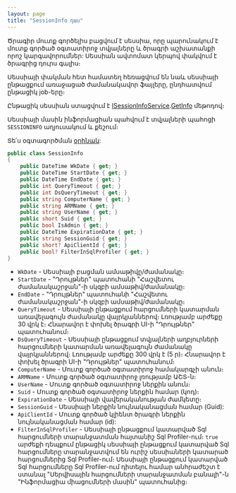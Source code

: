 ```yaml
---
layout: page
title: "SessionInfo դաս" 
---
```


Ծրագիր մուտք գործելիս բացվում է սեսսիա, որը պարունակում է մուտք գործած օգտատիրոջ տվյալները և ծրագրի աշխատանքի որոշ կարգավորումներ: 
Սեսսիան ավտոմատ կերպով փակվում է ծրագրից դուրս գալիս։

Սեսսիայի փակման հետ համատեղ հեռացվում են նաև սեսսիայի ընթացքում առաջացած ժամանակավոր ֆայլերը, ընդհատվում ընթացիկ job-երը։

Ընթացիկ սեսսիան ստացվում է [ISessionInfoService](../services/ISessionInfoService.md).[GetInfo](../services/ISessionInfoService/GetInfo.md) մեթոդով։

Սեսսիայի մասին ինֆորմացիան պահվում է տվյալների պահոցի `SESSIONINFO` աղյուսակում և քեշում։

Տե՛ս օգտագործման [օրինակ](../examples/SessionInfo.md):

```c#
public class SessionInfo
{
    public DateTime WkDate { get; }
    public DateTime StartDate { get; }
    public DateTime EndDate { get; }
    public int QueryTimeout { get; }
    public int DsQueryTimeout { get; }
    public string ComputerName { get; }
    public string ARMName { get; }
    public string UserName { get; }
    public short Suid { get; }
    public bool IsAdmin { get; }
    public DateTime ExpirationDate { get; }
    public string SessionGuid { get; }
    public short? ApiClientId { get; }
    public bool? FilterInSqlProfiler { get; }
}
```

* `WkDate` - Սեսսիայի բացման ամսաթիվը/ժամանակը։
* `StartDate` - "Դրույթներ" պատուհանի "Հաշվետու ժամանակաշրջան"-ի սկզբի ամսաթիվ/ժամանակը։
* `EndDate` - "Դրույթներ" պատուհանի "Հաշվետու ժամանակաշրջան"-ի սկզբի ամսաթիվ/ժամանակը։
* `QueryTimeout` - Սեսսիայի ընթացքում հարցումների կատարման առավելագույն ժամանակը վայրկյաններով։ Լռությամբ արժեքը 30 վրկ է։ Հնարավոր է փոխել ծրագրի UI-ի "Դրույթներ" պատուհանում։
* `DsQueryTimeout` - Սեսսիայի ընթացքում տվյալների աղբյուրների հարցումների կատարման առավելագույն ժամանակը վայրկյաններով։ Լռությամբ արժեքը 300 վրկ է (5 ր)։ Հնարավոր է փոխել ծրագրի UI-ի "Դրույթներ" պատուհանում։
* `ComputerName` - Մուտք գործած օգտատիրոջ համակարգչի անուն։
* `ARMName` - Մուտք գործած օգտատիրոջ լռությամբ ԱՇՏ-ն։
* `UserName` - Մուտք գործած օգտատիրոջ ներքին անուն։
* `Suid` - Մուտք գործած օգտատիրոջ ներքին համար (կոդ)։
* `ExpirationDate` - Սեսսիայի վավերականության ժամկետը։
* `SessionGuid` - Սեսսիայի ներքին նույնականացման համար (Guid):
* `ApiClientId` - Մուտք գործած կլիենտ ծրագրի ներքին նույնականացման համար (id):
* `FilterInSqlProfiler` - Սեսսիայի ընթացքում կատարված Sql հարցումների տարանջատման հայտանիշ Sql Profiler-ում։ `true` արժեքի դեպքում ընթացիկ սեսսիայի ընթացքում կատարված Sql հարցումները տարանջատվում են ուրիշ սեսսիաների կատարած հարցումներից Sql Profiler-ում։ Սեսսիայի ընթացքում կատարված Sql հարցումները Sql Profiler-ում դիտելու համար անհրաժեշտ է ստանալ "Սերվիսային հարցումների տարանջատման բանալի"-ն "Ինֆորմացիա միացումների մասին" պատուհանից։
